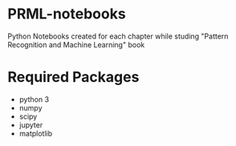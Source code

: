 # PRML-notebooks
Python Notebooks created for each chapter while studing "Pattern Recognition and Machine Learning" book

# Required Packages
- python 3
- numpy
- scipy
- jupyter 
- matplotlib

